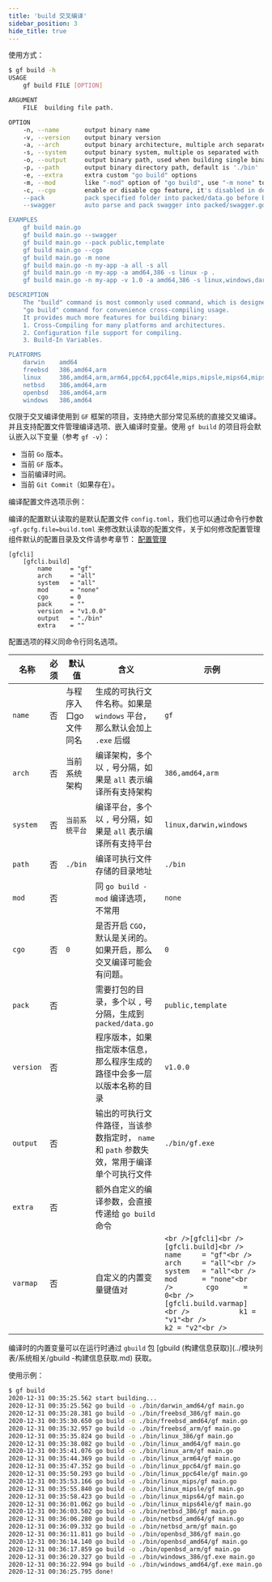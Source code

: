 ```yaml
---
title: 'build 交叉编译'
sidebar_position: 3
hide_title: true
---
```


使用方式：

```bash
$ gf build -h
USAGE
    gf build FILE [OPTION]

ARGUMENT
    FILE  building file path.

OPTION
    -n, --name       output binary name
    -v, --version    output binary version
    -a, --arch       output binary architecture, multiple arch separated with ','
    -s, --system     output binary system, multiple os separated with ','
    -o, --output     output binary path, used when building single binary file
    -p, --path       output binary directory path, default is './bin'
    -e, --extra      extra custom "go build" options
    -m, --mod        like "-mod" option of "go build", use "-m none" to disable go module
    -c, --cgo        enable or disable cgo feature, it's disabled in default
    --pack           pack specified folder into packed/data.go before building.
    --swagger        auto parse and pack swagger into packed/swagger.go before building.

EXAMPLES
    gf build main.go
    gf build main.go --swagger
    gf build main.go --pack public,template
    gf build main.go --cgo
    gf build main.go -m none
    gf build main.go -n my-app -a all -s all
    gf build main.go -n my-app -a amd64,386 -s linux -p .
    gf build main.go -n my-app -v 1.0 -a amd64,386 -s linux,windows,darwin -p ./docker/bin

DESCRIPTION
    The "build" command is most commonly used command, which is designed as a powerful wrapper for
    "go build" command for convenience cross-compiling usage.
    It provides much more features for building binary:
    1. Cross-Compiling for many platforms and architectures.
    2. Configuration file support for compiling.
    3. Build-In Variables.

PLATFORMS
    darwin    amd64
    freebsd   386,amd64,arm
    linux     386,amd64,arm,arm64,ppc64,ppc64le,mips,mipsle,mips64,mips64le
    netbsd    386,amd64,arm
    openbsd   386,amd64,arm
    windows   386,amd64
```

仅限于交叉编译使用到 `GF` 框架的项目，支持绝大部分常见系统的直接交叉编译。并且支持配置文件管理编译选项、嵌入编译时变量。使用 `gf build` 的项目将会默认嵌入以下变量（参考 `gf -v`）：

- 当前 `Go` 版本。
- 当前 `GF` 版本。
- 当前编译时间。
- 当前 `Git Commit`（如果存在）。

编译配置文件选项示例：

编译的配置默认读取的是默认配置文件 `config.toml`，我们也可以通过命令行参数 `-gf.gcfg.file=build.toml` 来修改默认读取的配置文件，关于如何修改配置管理组件默认的配置目录及文件请参考章节： [配置管理](../核心组件-重点/配置管理/配置管理.md)

```
[gfcli]
    [gfcli.build]
        name     = "gf"
        arch     = "all"
        system   = "all"
        mod      = "none"
        cgo      = 0
        pack     = ""
        version  = "v1.0.0"
        output   = "./bin"
        extra    = ""
```

配置选项的释义同命令行同名选项。

| 名称 | 必须 | 默认值 | 含义 | 示例 |
| --- | --- | --- | --- | --- |
| `name` | 否 | 与程序入口go文件同名 | 生成的可执行文件名称。如果是 `windows` 平台，那么默认会加上 `.exe` 后缀 | `gf` |
| `arch` | 否 | 当前系统架构 | 编译架构，多个以 `,` 号分隔，如果是 `all` 表示编译所有支持架构 | `386,amd64,arm` |
| `system` | 否 | `当前系统平台` | 编译平台，多个以 `,` 号分隔，如果是 `all` 表示编译所有支持平台 | `linux,darwin,windows` |
| `path` | 否 | `./bin` | 编译可执行文件存储的目录地址 | `./bin` |
| `mod` | 否 |  | 同 `go build -mod` 编译选项，不常用 | `none` |
| `cgo` | 否 | `0` | 是否开启 `CGO`，默认是关闭的。如果开启，那么交叉编译可能会有问题。 | `0` |
| `pack` | 否 |  | 需要打包的目录，多个以 `,` 号分隔，生成到 `packed/data.go` | `public,template` |
| `version` | 否 |  | 程序版本，如果指定版本信息，那么程序生成的路径中会多一层以版本名称的目录 | `v1.0.0` |
| `output` | 否 |  | 输出的可执行文件路径，当该参数指定时， `name` 和 `path` 参数失效，常用于编译单个可执行文件 | `./bin/gf.exe` |
| `extra` | 否 |  | 额外自定义的编译参数，会直接传递给 `go build` 命令 |  |
| `varmap` | 否 |  | 自定义的内置变量键值对 | ```<br />[gfcli]<br />    [gfcli.build]<br />        name     = "gf"<br />        arch     = "all"<br />        system   = "all"<br />        mod      = "none"<br />        cgo      = 0<br />        [gfcli.build.varmap]<br />            k1 = "v1"<br />            k2 = "v2"<br />``` |

编译时的内置变量可以在运行时通过 `gbuild` 包 [gbuild (构建信息获取)](../模块列表/系统相关/gbuild -构建信息获取.md) 获取。

使用示例：

```bash
$ gf build
2020-12-31 00:35:25.562 start building...
2020-12-31 00:35:25.562 go build -o ./bin/darwin_amd64/gf main.go
2020-12-31 00:35:28.381 go build -o ./bin/freebsd_386/gf main.go
2020-12-31 00:35:30.650 go build -o ./bin/freebsd_amd64/gf main.go
2020-12-31 00:35:32.957 go build -o ./bin/freebsd_arm/gf main.go
2020-12-31 00:35:35.824 go build -o ./bin/linux_386/gf main.go
2020-12-31 00:35:38.082 go build -o ./bin/linux_amd64/gf main.go
2020-12-31 00:35:41.076 go build -o ./bin/linux_arm/gf main.go
2020-12-31 00:35:44.369 go build -o ./bin/linux_arm64/gf main.go
2020-12-31 00:35:47.352 go build -o ./bin/linux_ppc64/gf main.go
2020-12-31 00:35:50.293 go build -o ./bin/linux_ppc64le/gf main.go
2020-12-31 00:35:53.166 go build -o ./bin/linux_mips/gf main.go
2020-12-31 00:35:55.840 go build -o ./bin/linux_mipsle/gf main.go
2020-12-31 00:35:58.423 go build -o ./bin/linux_mips64/gf main.go
2020-12-31 00:36:01.062 go build -o ./bin/linux_mips64le/gf main.go
2020-12-31 00:36:03.502 go build -o ./bin/netbsd_386/gf main.go
2020-12-31 00:36:06.280 go build -o ./bin/netbsd_amd64/gf main.go
2020-12-31 00:36:09.332 go build -o ./bin/netbsd_arm/gf main.go
2020-12-31 00:36:11.811 go build -o ./bin/openbsd_386/gf main.go
2020-12-31 00:36:14.140 go build -o ./bin/openbsd_amd64/gf main.go
2020-12-31 00:36:17.859 go build -o ./bin/openbsd_arm/gf main.go
2020-12-31 00:36:20.327 go build -o ./bin/windows_386/gf.exe main.go
2020-12-31 00:36:22.994 go build -o ./bin/windows_amd64/gf.exe main.go
2020-12-31 00:36:25.795 done!
```